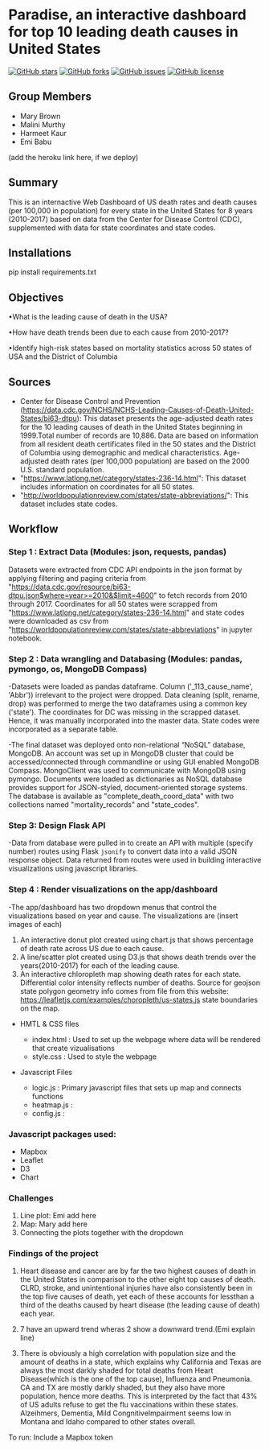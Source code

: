 # Paradise, an interactive dashboard for top 10 leading death causes in United States 
<a href="https://github.com/Harmeet2504/full-stack-web-app-project/stargazers"><img alt="GitHub stars" src="https://img.shields.io/github/stars/Harmeet2504/full-stack-web-app-project?color=yellow"></a>
<a href="https://github.com/Harmeet2504/full-stack-web-app-project/network"><img alt="GitHub forks" src="https://img.shields.io/github/forks/Harmeet2504/full-stack-web-app-project?color=yellow"></a>
<a href="https://github.com/Harmeet2504/full-stack-web-app-project/issues"><img alt="GitHub issues" src="https://img.shields.io/github/issues/Harmeet2504/full-stack-web-app-project"></a>
<a href="https://github.com/Harmeet2504/full-stack-web-app-project"><img alt="GitHub license" src="https://img.shields.io/github/license/Harmeet2504/full-stack-web-app-project?color=red"></a>

## Group Members
* Mary Brown
* Malini Murthy
* Harmeet Kaur
* Emi Babu 

 (add the heroku link here, if we deploy)

## Summary

This is an internactive Web Dashboard of US death rates and death causes (per 100,000 in population) for every state in the United States for 8 years (2010-2017) based on data from the Center for Disease Control (CDC), supplemented with data for state coordinates and state codes.

 ## Installations
  pip install requirements.txt
  
## Objectives
•What is the leading cause of death in the USA?

•How have death trends been due to each cause from 2010-2017?

•Identify high-risk states based on mortality statistics across 50 states of USA and the District of Columbia

## Sources 

* Center for Disease Control and Prevention (https://data.cdc.gov/NCHS/NCHS-Leading-Causes-of-Death-United-States/bi63-dtpu): This dataset presents the age-adjusted death rates for the 10 leading causes of death in the United States beginning in 1999.Total number of records are 10,886. Data are based on information from all resident death certificates filed in the 50 states and the District of Columbia using demographic and medical characteristics. Age-adjusted death rates (per 100,000 population) are based on the 2000 U.S. standard population. 
* "https://www.latlong.net/category/states-236-14.html": This dataset includes information on coordinates for all 50 states.
* "http://worldpopulationreview.com/states/state-abbreviations/": This dataset includes state codes.


## Workflow 

### Step 1 : Extract Data (Modules: json, requests, pandas)

 Datasets were extracted from CDC API endpoints in the json format by applying filtering and paging criteria from  "https://data.cdc.gov/resource/bi63-dtpu.json$where=year>=2010&$limit=4600" to fetch records from 2010 through 2017. Coordinates for all 50 states were scrapped from "https://www.latlong.net/category/states-236-14.html" and state codes were downloaded as csv from "https://worldpopulationreview.com/states/state-abbreviations" in jupyter notebook.


### Step 2 : Data wrangling and Databasing (Modules: pandas, pymongo, os, MongoDB Compass)

 -Datasets were loaded as pandas dataframe. Column ('_113_cause_name', 'Abbr')) irrelevant to the project were dropped. Data cleaning (split, rename, drop) was performed to merge the two dataframes using a common key ('state'). The coordinates for DC was missing in the scrapped dataset. Hence, it was manually incorporated into the master data. State codes were incorporated as a separate table.
 
 -The final dataset was deployed onto non-relational “NoSQL” database, MongoDB. An account was set up in MongoDB cluster that could be accessed/connected through commandline or using GUI enabled MongoDB Compass.  MongoClient was used to communicate with MongoDB using pymongo. Documents were loaded as dictionaries as NoSQL database provides support for JSON-styled, document-oriented storage systems. The database is available as "complete_death_coord_data" with two collections named "mortality_records" and "state_codes".
 
 ### Step 3: Design Flask API 
 -Data from database were pulled in to create an API with multiple (specify number) routes using Flask `jsonify` to convert data into a valid JSON response object. Data returned from routes were used in building interactive visualizations using javascript libraries.
 
### Step 4 : Render visualizations on the app/dashboard
-The app/dashboard has two dropdown menus that control the visualizations based on year and cause. The visualizations are (insert images of each)
1. An interactive donut plot created using chart.js that shows percentage of death rate across US due to each cause.
2. A line/scatter plot created using D3.js that shows death trends over the years(2010-2017) for each of the leading cause.
3. An interactive chloropleth map showing death rates for each state. Differential color intensity reflects number of deaths. Source for   geojson state polygon geometry info comes from file from this website: https://leafletjs.com/examples/choropleth/us-states.js
state boundaries on the map.

 - HMTL & CSS files
   - index.html : Used to set up the webpage where data will be rendered that create vizualisations
   - style.css : Used to style the webpage
 
 - Javascript Files 
   - logic.js : Primary javascript files that sets up map and connects functions
   - heatmap.js :
   - config.js :
   
 ### Javascript packages used:
 * Mapbox
 * Leaflet
 * D3
 * Chart
 
 
### Challenges
1. Line plot: Emi add here
2. Map: Mary add here
3. Connecting the plots together with the dropdown



### Findings of the project

1) Heart disease and cancer are by far the two highest causes of death in the United States in comparison to the other eight top causes of death. CLRD, stroke, and unintentional injuries have also consistently been in the top five causes of death, yet each of these accounts for lessthan a third of the deaths caused by heart disease (the leading cause of death) each year.

2) 7 have an upward trend wheras 2 show a downward trend.(Emi explain line)

3) There is obviously a high correlation with population size and the amount of deaths in a state, which explains why California and Texas are always the most darkly shaded for total deaths from Heart Disease(which is the one of the top cause), Influenza and Pneumonia. CA and TX are mostly darkly shaded, but they also have more population, hence more deaths. This is interpreted by the fact that 43% of US adults refuse to get the flu vaccinations within these states. Alzeihmers, Dementia, Mild CongnitiveImpairment seems low in Montana and Idaho compared to other states overall. 

To run: Include a Mapbox token 



